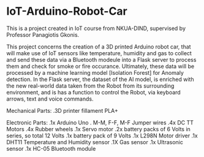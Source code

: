 # IoT-Arduino-Robot-Car
This is a project created in IoT course from NKUA-DIND, supervised by Professor Panagiotis Gkonis.

This project concerns the creation of a 3D printed Arduino robot car, that will make use of IoT sensors like temperature, humidity and gas to collect and send these data via a Bluetooth modeule into a Flask server to process them and check for smoke or fire occurance. Ultimately, these data will be processed by a machine learning model [Isolation Forest] for Anomaly detection. In the Flask server, the dataset of the AI model, is enriched with the new real-world data taken from the Robot from its surrounding environment, and is has a function to control the Robot, via keyboard arrows, text and voice commands.

Mechanical Parts:
.3D printer fillament PLA+

Electronic Parts:
.1x Arduino Uno
. M-M, F-F, M-F Jumper wires
.4x DC TT Motors
.4x Rubber wheels
.1x Servo motor
.2x battery packs of 6 Volts in series, so total 12 Volts
.1x battery pack of 9 Volts
.1x L298N Motor driver
.1x DHT11 Temperature and Humidity sensor
.1X Gas sensor
.1x Ultrasonic sensor
.1x HC-05 Bluetooth module
